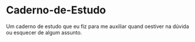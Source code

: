 # Caderno-de-Estudo
Um caderno de estudo que eu fiz para me auxiliar quand oestiver na dúvida ou esquecer de algum assunto.
